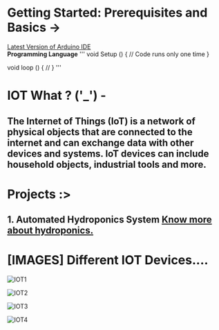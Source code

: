 # Getting Started: Prerequisites and Basics ->
<a href="https://www.arduino.cc/en/software"> Latest Version of Arduino IDE </a>
<br>
**Programming Language** 
'''
void Setup () {
// Code runs only one time
}

void loop () {
// 
}
'''
# IOT What ? ('_') -

## The Internet of Things (IoT) is a network of physical objects that are connected to the internet and can exchange data with other devices and systems. IoT devices can include household objects, industrial tools and more. 


# Projects :>

## 1. Automated Hydroponics System <a href="https://www.nal.usda.gov/farms-and-agricultural-production-systems/hydroponics">Know more about hydroponics.</a>


# [IMAGES] Different IOT Devices....

![IOT1](https://github.com/user-attachments/assets/79db59d5-6edb-408f-9828-874a7c6fe23b)

![IOT2](https://github.com/user-attachments/assets/3bb88357-dc0a-4904-a14f-836dfe93fc4f)

![IOT3](https://github.com/user-attachments/assets/8c07ccd0-b522-47ca-8d63-4fc1d8292bfe)

![IOT4](https://github.com/user-attachments/assets/18e8e0d4-4524-45d3-8946-421f3e3c1105)

